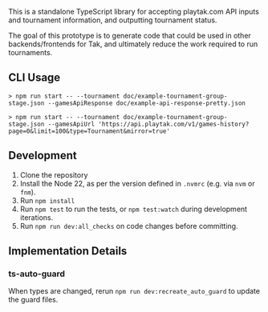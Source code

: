This is a standalone TypeScript library for accepting playtak.com API inputs and tournament information, and outputting tournament status.

The goal of this prototype is to generate code that could be used in other backends/frontends for Tak, and ultimately reduce the work required to run tournaments.

## CLI Usage

```
> npm run start -- --tournament doc/example-tournament-group-stage.json --gamesApiResponse doc/example-api-response-pretty.json

> npm run start -- --tournament doc/example-tournament-group-stage.json --gamesApiUrl 'https://api.playtak.com/v1/games-history?page=0&limit=100&type=Tournament&mirror=true'
```
## Development

1. Clone the repository
2. Install the Node 22, as per the version defined in `.nvmrc` (e.g. via `nvm` or `fnm`).
3. Run `npm install`
4. Run `npm test` to run the tests, or `npm test:watch` during development iterations.
5. Run `npm run dev:all_checks` on code changes before committing.

## Implementation Details

### ts-auto-guard

When types are changed, rerun `npm run dev:recreate_auto_guard` to update the guard files.

